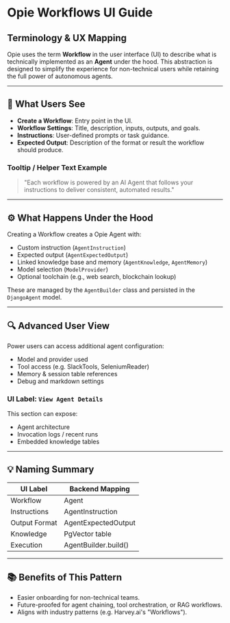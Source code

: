 # Opie Workflows UI Guide

## Terminology & UX Mapping

Opie uses the term **Workflow** in the user interface (UI) to describe what is technically implemented as an **Agent** under the hood. This abstraction is designed to simplify the experience for non-technical users while retaining the full power of autonomous agents.

---

## 🧭 What Users See

* **Create a Workflow**: Entry point in the UI.
* **Workflow Settings**: Title, description, inputs, outputs, and goals.
* **Instructions**: User-defined prompts or task guidance.
* **Expected Output**: Description of the format or result the workflow should produce.

### Tooltip / Helper Text Example

> "Each workflow is powered by an AI Agent that follows your instructions to deliver consistent, automated results."

---

## ⚙️ What Happens Under the Hood

Creating a Workflow creates a Opie Agent with:

* Custom instruction (`AgentInstruction`)
* Expected output (`AgentExpectedOutput`)
* Linked knowledge base and memory (`AgentKnowledge`, `AgentMemory`)
* Model selection (`ModelProvider`)
* Optional toolchain (e.g., web search, blockchain lookup)

These are managed by the `AgentBuilder` class and persisted in the `DjangoAgent` model.

---

## 🔍 Advanced User View

Power users can access additional agent configuration:

* Model and provider used
* Tool access (e.g. SlackTools, SeleniumReader)
* Memory & session table references
* Debug and markdown settings

### UI Label: `View Agent Details`

This section can expose:

* Agent architecture
* Invocation logs / recent runs
* Embedded knowledge tables

---

## 💡 Naming Summary

| UI Label      | Backend Mapping      |
| ------------- | -------------------- |
| Workflow      | Agent                |
| Instructions  | AgentInstruction     |
| Output Format | AgentExpectedOutput  |
| Knowledge     | PgVector table       |
| Execution     | AgentBuilder.build() |

---

## 📚 Benefits of This Pattern

* Easier onboarding for non-technical teams.
* Future-proofed for agent chaining, tool orchestration, or RAG workflows.
* Aligns with industry patterns (e.g. Harvey.ai's "Workflows").
